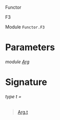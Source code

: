 Functor

F3

Module `Functor.F3`

# Parameters

<a id="argument-1-Arg"></a>

###### module [Arg](Functor.F3.argument-1-Arg.md)

# Signature

<a id="type-t"></a>

###### type t =

> [Arg.t](Functor.F3.argument-1-Arg.md#type-t)

